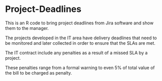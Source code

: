 # Project-Deadlines

This is an R code to bring project deadlines from Jira software and show them to the manager.

The projects developed in the IT area have delivery deadlines that need to be monitored and later collected in order to ensure that the  SLAs are met.

The IT contract include any penalties as a result of a missed SLA by a project. 

These penalties range from a formal warning to even 5% of total value of the bill to be charged as penalty.
 
 
